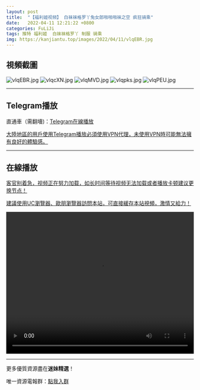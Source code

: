 ```yaml
---
layout: post
title:  "【福利姬视频】 白袜袜格罗丫兔女郎啪啪啪袜之空 疯狂骑乘"
date:   2022-04-11 12:21:22 +0800
categories: FuLiJi
tags: 推特 福利姬  白袜袜格罗丫 制服 骑乘
img: https://kanjiantu.top/images/2022/04/11/vlqEBR.jpg
---
```



## 視頻截圖

![vlqEBR.jpg](https://kanjiantu.top/images/2022/04/11/vlqEBR.jpg)
![vlqcXN.jpg](https://kanjiantu.top/images/2022/04/11/vlqcXN.jpg)
![vlqMVD.jpg](https://kanjiantu.top/images/2022/04/11/vlqMVD.jpg)
![vlqpks.jpg](https://kanjiantu.top/images/2022/04/11/vlqpks.jpg)
![vlqPEU.jpg](https://kanjiantu.top/images/2022/04/11/vlqPEU.jpg)

* * *
## Telegram播放

直通車（需翻墻)：[Telegram在線播放](https://t.me/mimeijingxuan/590)

<u>大陸地區的用戶使用Telegram播放必須使用VPN代理，未使用VPN時可能無法擁有良好的體驗感。</u> 
* * *
## 在線播放
<u>客官别着急，视频正在努力加载，如长时间等待视频无法加载或者播放卡顿建议更换节点！</u>

<u>建議使用UC瀏覽器、歐朋瀏覽器訪問本站，可直接緩存本站視頻，激情又給力！</u>
<center><video src="https://cdn.publer.io/uploads/videos/6251371ddb27973e6042c9bd/c4601f8c8821ce0d887536854da5fa6b.mp4" width="100%" height="380px" controls="controls"></video></center>

* * *
更多優質資源盡在**迷妹精選**！

唯一資源電報群：[點我入群](https://t.me/mimeijingxuan)


